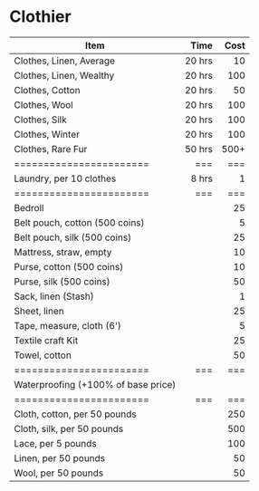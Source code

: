 # Clothier

| Item                                |   Time | Cost |
| ----------------------------------- | -----: | ---: |
| Clothes, Linen, Average             | 20 hrs |   10 |
| Clothes, Linen, Wealthy             | 20 hrs |  100 |
| Clothes, Cotton                     | 20 hrs |   50 |
| Clothes, Wool                       | 20 hrs |  100 |
| Clothes, Silk                       | 20 hrs |  100 |
| Clothes, Winter                     | 20 hrs |  100 |
| Clothes, Rare Fur                   | 50 hrs | 500+ |
| =======================             |    === |  === |
| Laundry, per 10 clothes             |  8 hrs |    1 |
| =======================             |    === |  === |
| Bedroll                             |        |   25 |
| Belt pouch, cotton (500 coins)      |        |    5 |
| Belt pouch, silk (500 coins)        |        |   25 |
| Mattress, straw, empty              |        |   10 |
| Purse, cotton (500 coins)           |        |   10 |
| Purse, silk (500 coins)             |        |   50 |
| Sack, linen (Stash)                 |        |    1 |
| Sheet, linen                        |        |   25 |
| Tape, measure, cloth (6')           |        |    5 |
| Textile craft Kit                   |        |   25 |
| Towel, cotton                       |        |   50 |
| =======================             |    === |  === |
| Waterproofing (+100% of base price) |        |      |
| =======================             |    === |  === |
| Cloth, cotton, per 50 pounds        |        |  250 |
| Cloth, silk, per 50 pounds          |        |  500 |
| Lace, per 5 pounds                  |        |  100 |
| Linen, per 50 pounds                |        |   50 |
| Wool, per 50 pounds                 |        |   50 |
